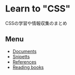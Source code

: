 # Learn to "CSS"
CSSの学習や情報収集のまとめ

## Menu
- [Documents](docs/)
- [Snipetts](snippets/)
- [References](references/)
- [Reading books](books/)

